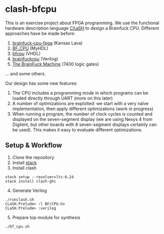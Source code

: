 # clash-bfcpu

This is an exercise project about FPGA programming. We use the functional hardware description language [CλaSH](http://www.clash-lang.org/) to design a Brainfuck CPU. Different approaches have be made before:

1. [brainfuck-cpu-fpga](https://gergo.erdi.hu/blog/2013-01-19-a_brainfuck_cpu_in_fpga/) (Kansas Lava)
1. [BF_CPU](http://nbviewer.jupyter.org/github/sandbender/BF_CPU/blob/master/BF_MYHDL_CPU_v2.ipynb) (MyHDL)
1. [bfcpu](http://www.clifford.at/bfcpu/bfcpu.html) (VHDL)
1. [brainfuckcpu](https://opencores.org/project,brainfuckcpu) (Verilog)
1. [The BrainFuck Machine](http://grapsus.net/74/) (7400 logic gates)

... and some others.

Our design has some new features:

1. The CPU includes a programming mode in which programs can be loaded directly through UART (more on this later)
1. A number of optimizations are exploited: we start with a very naïve implementation, then apply different optimizations (work in progress)
1. When running a program, the number of clock cycles is counted and displayed on the seven-segment display (we are using Nexys 4 from Digilent, but other boards with 8 seven-segment displays certainly can be used). This makes it easy to evaluate different optimizations.

## Setup & Workflow

1. Clone the repository
2. Install [stack](https://docs.haskellstack.org/en/stable/README/#how-to-install)
3. Install clash
```
stack setup --resolver=lts-6.24
stack install clash-ghc
```
4. Generate Verilog
```
./runclash.sh
CLaSH.Prelude> :l BF/CPU.hs
CLaSH.Prelude> :verilog
```
5. Prepare top module for synthesis
```
./bf_cpu.sh
```
